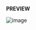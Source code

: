 **PREVIEW**




![image](https://github.com/iampedroluis/iampedroluis-instagram-post/assets/83560861/d9982f35-fb45-44a0-83a9-cc8f3d33e293)
